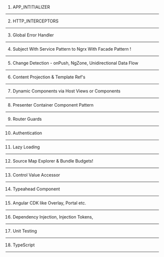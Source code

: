 1. APP_INTITIALIZER 
******************************************************************************
2. HTTP_INTERCEPTORS
******************************************************************************
3. Global Error Handler
******************************************************************************
4. Subject With Service Pattern to Ngrx With Facade Pattern !
******************************************************************************
5. Change Detection - onPush, NgZone, Unidirectional Data Flow 
******************************************************************************
6. Content Projection & Template Ref's
******************************************************************************
7. Dynamic Components via Host Views or Components
******************************************************************************

8. Presenter Container Component Pattern
******************************************************************************
9. Router Guards
******************************************************************************
10. Authentication
******************************************************************************
11. Lazy Loading
******************************************************************************
12. Source Map Explorer & Bundle Budgets!
******************************************************************************
13. Control Value Accessor
******************************************************************************
14. Typeahead Component
*****************************************************************************
15. Angular CDK like Overlay, Portal etc.
******************************************************************************
16. Dependency Injection, Injection Tokens,
******************************************************************************
17. Unit Testing
******************************************************************************
18. TypeScript
******************************************************************************
